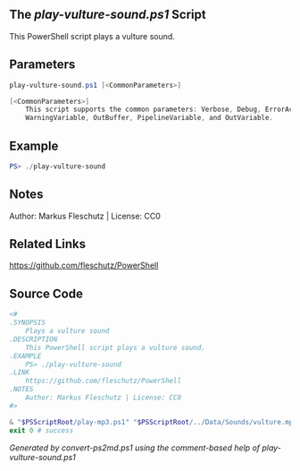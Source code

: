 ## The *play-vulture-sound.ps1* Script

This PowerShell script plays a vulture sound.

## Parameters
```powershell
play-vulture-sound.ps1 [<CommonParameters>]

[<CommonParameters>]
    This script supports the common parameters: Verbose, Debug, ErrorAction, ErrorVariable, WarningAction, 
    WarningVariable, OutBuffer, PipelineVariable, and OutVariable.
```

## Example
```powershell
PS> ./play-vulture-sound

```

## Notes
Author: Markus Fleschutz | License: CC0

## Related Links
https://github.com/fleschutz/PowerShell

## Source Code
```powershell
<#
.SYNOPSIS
	Plays a vulture sound
.DESCRIPTION
	This PowerShell script plays a vulture sound.
.EXAMPLE
	PS> ./play-vulture-sound
.LINK
	https://github.com/fleschutz/PowerShell
.NOTES
	Author: Markus Fleschutz | License: CC0
#>

& "$PSScriptRoot/play-mp3.ps1" "$PSScriptRoot/../Data/Sounds/vulture.mp3"
exit 0 # success
```

*Generated by convert-ps2md.ps1 using the comment-based help of play-vulture-sound.ps1*
